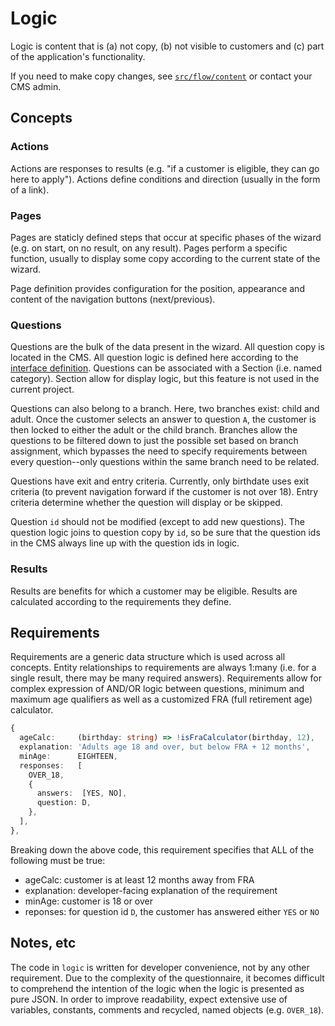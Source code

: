 # Logic

Logic is content that is (a) not copy, (b) not visible to customers and (c) part of the application's functionality.

If you need to make copy changes, see [`src/flow/content`](../content/README.md) or contact your CMS admin.

## Concepts

### Actions

Actions are responses to results (e.g. "if a customer is eligible, they can go here to apply"). Actions define conditions and direction (usually in the form of a link).

### Pages

Pages are staticly defined steps that occur at specific phases of the wizard (e.g. on start, on no result, on any result). Pages perform a specific function, usually to display some copy according to the current state of the wizard.

Page definition provides configuration for the position, appearance and content of the navigation buttons (next/previous).

### Questions

Questions are the bulk of the data present in the wizard. All question copy is located in the CMS. All question logic is defined here according to the [interface definition](packages/questionable/src/survey/IStep.ts). Questions can be associated with a Section (i.e. named category). Section allow for display logic, but this feature is not used in the current project.

Questions can also belong to a branch. Here, two branches exist: child and adult. Once the customer selects an answer to question `A`, the customer is then locked to either the adult or the child branch. Branches allow the questions to be filtered down to just the possible set based on branch assignment, which bypasses the need to specify requirements between every question--only questions within the same branch need to be related.

Questions have exit and entry criteria. Currently, only birthdate uses exit criteria (to prevent navigation forward if the customer is not over 18). Entry criteria determine whether the question will display or be skipped. 

Question `id` should not be modified (except to add new questions). The question logic joins to question copy by `id`, so be sure that the question ids in the CMS always line up with the question ids in logic.

### Results

Results are benefits for which a customer may be eligible. Results are calculated according to the requirements they define.

## Requirements

Requirements are a generic data structure which is used across all concepts. Entity relationships to requirements are always 1:many (i.e. for a single result, there may be many required answers). Requirements allow for complex expression of AND/OR logic between questions, minimum and maximum age qualifiers as well as a customized FRA (full retirement age) calculator.

```ts
{
  ageCalc:     (birthday: string) => !isFraCalculator(birthday, 12),
  explanation: 'Adults age 18 and over, but below FRA + 12 months',
  minAge:      EIGHTEEN,
  responses:   [
    OVER_18,
    {
      answers:  [YES, NO],
      question: D,
    },
  ],
},
```

Breaking down the above code, this requirement specifies that ALL of the following must be true:

- ageCalc: customer is at least 12 months away from FRA
- explanation: developer-facing explanation of the requirement
- minAge: customer is 18 or over
- reponses: for question id `D`, the customer has answered either `YES` or `NO`

## Notes, etc

The code in `logic` is written for developer convenience, not by any other requirement. Due to the complexity of the questionnaire, it becomes difficult to comprehend the intention of the logic when the logic is presented as pure JSON. In order to improve readability, expect extensive use of variables, constants, comments and recycled, named objects (e.g. `OVER_18`).